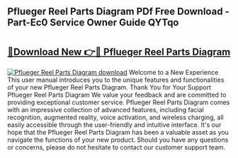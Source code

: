 ## Pflueger Reel Parts Diagram PDf Free Download - Part-Ec0 Service Owner Guide QYTqo

# <h2><a href="http://dfleme.blite.top/?on=Pflueger+Reel+Parts+Diagram">🔗Download New 👉🔴 Pflueger Reel Parts Diagram</a></h2>

[![Pflueger Reel Parts Diagram download](https://i.imgur.com/lujVjoI.png)](http://dfleme.blite.top/?on=Pflueger+Reel+Parts+Diagram)
Welcome to a New Experience This user manual introduces you to the unique features and functionalities of your new Pflueger Reel Parts Diagram. Thank You for Your Support Pflueger Reel Parts Diagram We value your feedback and are committed to providing exceptional customer service. Pflueger Reel Parts Diagram comes with an impressive collection of advanced features, including facial recognition, augmented reality, voice activation, and wireless charging, all easily accessible through the user-friendly and intuitive interface. It's our hope that the Pflueger Reel Parts Diagram has been a valuable asset as you navigate the functions of your new product. Should you have any questions or concerns, please do not hesitate to contact our customer support team.
